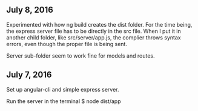 ## July 8, 2016

Experimented with how ng build creates the dist folder.  For the time being, the express server file has to be directly in the src file.  When I put it in another child folder, like src/server/app.js, the complier throws syntax errors, even though the proper file is being sent.

Server sub-folder seem to work fine for models and routes.


## July 7, 2016

Set up angular-cli and simple express server.

Run the server in the terminal $ node dist/app 
